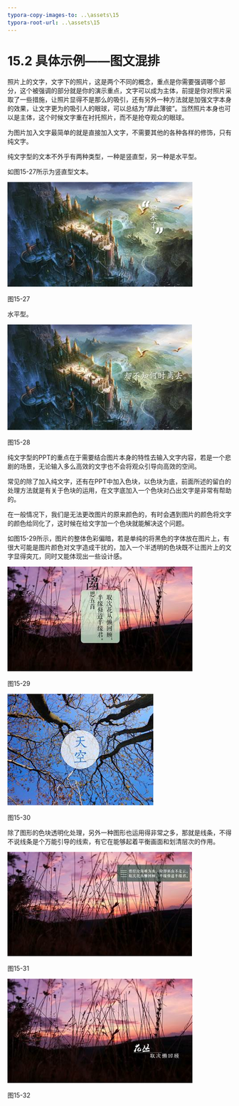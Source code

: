 ```yaml
---
typora-copy-images-to: ..\assets\15
typora-root-url: ..\assets\15
---
```


# 15.2  具体示例——图文混排

照片上的文字，文字下的照片，这是两个不同的概念，重点是你需要强调哪个部分，这个被强调的部分就是你的演示重点，文字可以成为主体，前提是你对照片采取了一些措施，让照片显得不是那么的吸引，还有另外一种方法就是加强文字本身的效果，让文字更为的吸引人的眼球，可以总结为“厚此薄彼”。当然照片本身也可以是主体，这个时候文字重在衬托照片，而不是抢夺观众的眼球。

为图片加入文字最简单的就是直接加入文字，不需要其他的各种各样的修饰，只有纯文字。

纯文字型的文本不外乎有两种类型，一种是竖直型，另一种是水平型。

如图15-27所示为竖直型文本。

![img](../../.gitbook/assets/image027%20%281%29.jpg)

图15-27

水平型。

![img](../../.gitbook/assets/image028%20%286%29.jpg)

图15-28

纯文字型的PPT的重点在于需要结合图片本身的特性去输入文字内容，若是一个悲剧的场景，无论输入多么高效的文字也不会将观众引导向高效的空间。

常见的除了加入纯文字，还有在PPT中加入色块，以色块为底，前面所述的留白的处理方法就是有关于色块的运用，在文字底加入一个色块对凸出文字是非常有帮助的。

在一般情况下，我们是无法更改图片的原来颜色的，有时会遇到图片的颜色将文字的颜色给同化了，这时候在给文字加一个色块就能解决这个问题。

如图15-29所示，图片的整体色彩偏暗，若是单纯的将黑色的字体放在图片上，有很大可能是图片颜色对文字造成干扰的，加入一个半透明的色块既不让图片上的文字显得突兀，同时又能体现出一些设计感。

![img](../../.gitbook/assets/image029%20%286%29.jpg)

图15-29

![img](../../.gitbook/assets/image030%20%2810%29.jpg)

图15-30

除了图形的色块透明化处理，另外一种图形也运用得非常之多，那就是线条，不得不说线条是个万能引导的线索，有它在能够起着平衡画面和划清层次的作用。

![img](../../.gitbook/assets/image031%20%288%29.jpg)

图15-31

![img](../../.gitbook/assets/image032%20%287%29.jpg)

图15-32

